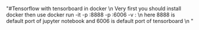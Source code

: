 "#Tensorflow with tensorboard in docker \n Very first you should install docker then use docker run -it -p <your desire port>:8888 -p <your desire port>:6006 -v <Your computer path>:<map to desire folder or notebooks> \n here 8888 is default port of jupyter notebook and 6006 is default port of tensorboard \n " 
